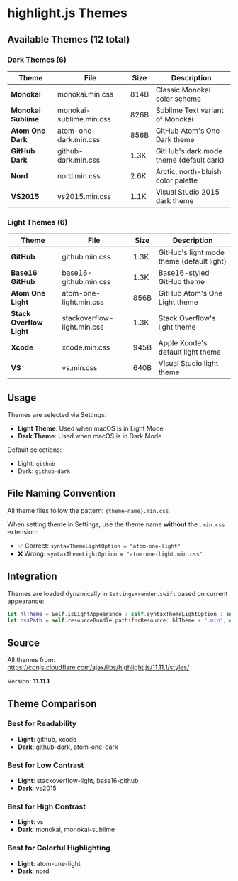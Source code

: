 # highlight.js Themes

## Available Themes (12 total)

### Dark Themes (6)

| Theme | File | Size | Description |
|-------|------|------|-------------|
| **Monokai** | monokai.min.css | 814B | Classic Monokai color scheme |
| **Monokai Sublime** | monokai-sublime.min.css | 826B | Sublime Text variant of Monokai |
| **Atom One Dark** | atom-one-dark.min.css | 856B | GitHub Atom's One Dark theme |
| **GitHub Dark** | github-dark.min.css | 1.3K | GitHub's dark mode theme (default dark) |
| **Nord** | nord.min.css | 2.6K | Arctic, north-bluish color palette |
| **VS2015** | vs2015.min.css | 1.1K | Visual Studio 2015 dark theme |

### Light Themes (6)

| Theme | File | Size | Description |
|-------|------|------|-------------|
| **GitHub** | github.min.css | 1.3K | GitHub's light mode theme (default light) |
| **Base16 GitHub** | base16-github.min.css | 1.3K | Base16-styled GitHub theme |
| **Atom One Light** | atom-one-light.min.css | 856B | GitHub Atom's One Light theme |
| **Stack Overflow Light** | stackoverflow-light.min.css | 1.3K | Stack Overflow's light theme |
| **Xcode** | xcode.min.css | 945B | Apple Xcode's default light theme |
| **VS** | vs.min.css | 640B | Visual Studio light theme |

## Usage

Themes are selected via Settings:
- **Light Theme**: Used when macOS is in Light Mode
- **Dark Theme**: Used when macOS is in Dark Mode

Default selections:
- Light: `github`
- Dark: `github-dark`

## File Naming Convention

All theme files follow the pattern: `{theme-name}.min.css`

When setting theme in Settings, use the theme name **without** the `.min.css` extension:
- ✅ Correct: `syntaxThemeLightOption = "atom-one-light"`
- ❌ Wrong: `syntaxThemeLightOption = "atom-one-light.min.css"`

## Integration

Themes are loaded dynamically in `Settings+render.swift` based on current appearance:

```swift
let hlTheme = Self.isLightAppearance ? self.syntaxThemeLightOption : self.syntaxThemeDarkOption
let cssPath = self.resourceBundle.path(forResource: hlTheme + ".min", ofType: "css", inDirectory: "highlight.js/styles")
```

## Source

All themes from: https://cdnjs.cloudflare.com/ajax/libs/highlight.js/11.11.1/styles/

Version: **11.11.1**

## Theme Comparison

### Best for Readability
- **Light**: github, xcode
- **Dark**: github-dark, atom-one-dark

### Best for Low Contrast
- **Light**: stackoverflow-light, base16-github
- **Dark**: vs2015

### Best for High Contrast
- **Light**: vs
- **Dark**: monokai, monokai-sublime

### Best for Colorful Highlighting
- **Light**: atom-one-light
- **Dark**: nord
